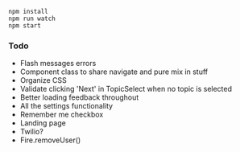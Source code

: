 ```
npm install
npm run watch
npm start
```

### Todo
* Flash messages errors
* Component class to share navigate and pure mix in stuff
* Organize CSS
* Validate clicking 'Next' in TopicSelect when no topic is selected
* Better loading feedback throughout
* All the settings functionality
* Remember me checkbox
* Landing page
* Twilio?
* Fire.removeUser()
